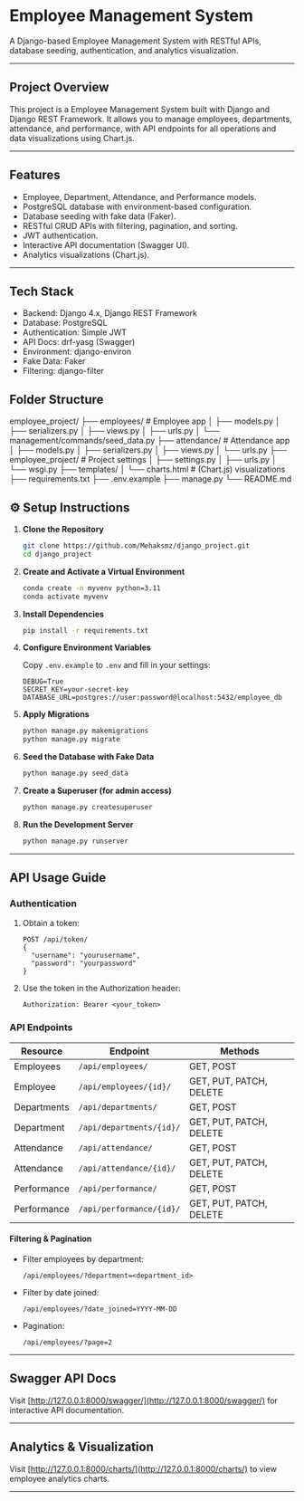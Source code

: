 # Employee Management System
A Django-based Employee Management System with RESTful APIs, database seeding, authentication, and analytics visualization.

---

## Project Overview
This project is a Employee Management System built with Django and Django REST Framework.
It allows you to manage employees, departments, attendance, and performance, with API endpoints for all operations and data visualizations using Chart.js.

---

## Features
- Employee, Department, Attendance, and Performance models.
- PostgreSQL database with environment-based configuration.
- Database seeding with fake data (Faker).
- RESTful CRUD APIs with filtering, pagination, and sorting.
- JWT authentication.
- Interactive API documentation (Swagger UI).
- Analytics visualizations (Chart.js).

---

## Tech Stack
- Backend: Django 4.x, Django REST Framework
- Database: PostgreSQL
- Authentication: Simple JWT
- API Docs: drf-yasg (Swagger)
- Environment: django-environ
- Fake Data: Faker
- Filtering: django-filter

## Folder Structure
employee_project/
├── employees/                # Employee app
│   ├── models.py
│   ├── serializers.py
│   ├── views.py
│   ├── urls.py
│   └── management/commands/seed_data.py
├── attendance/               # Attendance app
│   ├── models.py
│   ├── serializers.py
│   ├── views.py
│   └── urls.py
├── employee_project/         # Project settings
│   ├── settings.py
│   ├── urls.py
│   └── wsgi.py
├── templates/
│   └── charts.html           # (Chart.js) visualizations
├── requirements.txt
├── .env.example
├── manage.py
└── README.md

## ⚙️ Setup Instructions

1. **Clone the Repository**

    ```bash
    git clone https://github.com/Mehaksmz/django_project.git
    cd django_project
    ```

2. **Create and Activate a Virtual Environment**

    ```bash
    conda create -n myvenv python=3.11
    conda activate myvenv
    ```

3. **Install Dependencies**

    ```bash
    pip install -r requirements.txt
    ```

4. **Configure Environment Variables**

    Copy `.env.example` to `.env` and fill in your settings:

    ```
    DEBUG=True
    SECRET_KEY=your-secret-key
    DATABASE_URL=postgres://user:password@localhost:5432/employee_db
    ```

5. **Apply Migrations**

    ```bash
    python manage.py makemigrations
    python manage.py migrate
    ```

6. **Seed the Database with Fake Data**

    ```bash
    python manage.py seed_data
    ```

7. **Create a Superuser (for admin access)**

    ```bash
    python manage.py createsuperuser
    ```

8. **Run the Development Server**

    ```bash
    python manage.py runserver
    ```

---

## API Usage Guide

### Authentication

1. Obtain a token:

    ```http
    POST /api/token/
    {
      "username": "yourusername",
      "password": "yourpassword"
    }
    ```

2. Use the token in the Authorization header:

    ```
    Authorization: Bearer <your_token>
    ```

### API Endpoints

| Resource      | Endpoint                        | Methods                  |
|---------------|---------------------------------|--------------------------|
| Employees     | `/api/employees/`               | GET, POST                |
| Employee      | `/api/employees/{id}/`          | GET, PUT, PATCH, DELETE  |
| Departments   | `/api/departments/`             | GET, POST                |
| Department    | `/api/departments/{id}/`        | GET, PUT, PATCH, DELETE  |
| Attendance    | `/api/attendance/`              | GET, POST                |
| Attendance    | `/api/attendance/{id}/`         | GET, PUT, PATCH, DELETE  |
| Performance   | `/api/performance/`             | GET, POST                |
| Performance   | `/api/performance/{id}/`        | GET, PUT, PATCH, DELETE  |

#### Filtering & Pagination

- Filter employees by department:
    ```
    /api/employees/?department=<department_id>
    ```
- Filter by date joined:
    ```
    /api/employees/?date_joined=YYYY-MM-DD
    ```
- Pagination:
    ```
    /api/employees/?page=2
    ```

---

## Swagger API Docs

Visit [http://127.0.0.1:8000/swagger/](http://127.0.0.1:8000/swagger/) for interactive API documentation.

---

## Analytics & Visualization

Visit [http://127.0.0.1:8000/charts/](http://127.0.0.1:8000/charts/) to view employee analytics charts.

---